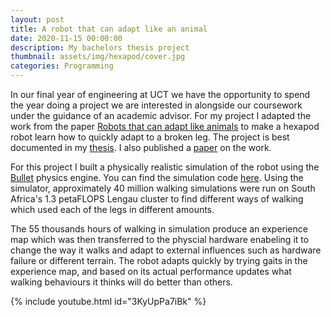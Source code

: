 ```yaml
---
layout: post
title: A robot that can adapt like an animal
date: 2020-11-15 00:00:00
description: My bachelors thesis project
thumbnail: assets/img/hexapod/cover.jpg
categories: Programming
---
```


In our final year of engineering at UCT we have the opportunity to spend the year doing a project we are interested in alongside our coursework under the guidance of an academic advisor. For my project I adapted the work from the paper [Robots that can adapt like animals](https://doi.org/10.1038/nature14422) to make a hexapod robot learn how to quickly adapt to a broken leg. The project is best documented in my [thesis](https://chrismailer.github.io/assets/pdf/mailer-bachelors-thesis.pdf). I also published a [paper](https://dl.acm.org/doi/abs/10.1145/3449639.3459271) on the work.

For this project I built a physically realistic simulation of the robot using the [Bullet](https://pybullet.org/wordpress/) physics engine. You can find the simulation code [here](https://github.com/chrismailer/hexapod-sim). Using the simulator, approximately 40 million walking simulations were run on South Africa's 1.3 petaFLOPS Lengau cluster to find different ways of walking which used each of the legs in different amounts.

The 55 thousands hours of walking in simulation produce an experience map which was then transferred to the physcial hardware enabeling it to change the way it walks and adapt to external influences such as hardware failure or different terrain. The robot adapts quickly by trying gaits in the experience map, and based on its actual performance updates what walking behaviours it thinks will do better than others.

{% include youtube.html id="3KyUpPa7iBk" %}
